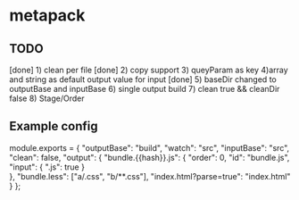 # metapack

## TODO 
[done] 1) clean per file
[done] 2) copy support
3) queyParam as key
4)array and string as default output value for input
[done] 5) baseDir changed to outputBase and inputBase
6) single output build
7) clean true && cleanDir false
8) Stage/Order

## Example config
module.exports = {
  "outputBase": "build",
  "watch": "src",
  "inputBase": "src",
  "clean": false,
  "output": {
    "bundle.{{hash}}.js": {
      "order": 0,
      "id": "bundle.js",
      "input": {
        ".js": true
      }      
    },
    "bundle.less": ["a/.css", "b/**.css"],
    "index.html?parse=true": "index.html"
  }
};